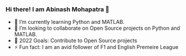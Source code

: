### Hi there! I am Abinash Mohapatra 👋

- 🌱 I’m currently learning Python and MATLAB.
- 👯 I’m looking to collaborate on Open Source projects on Python and MATLAB.
- 🥅 2022 Goals: Contribute to Open Source projects
- ⚡ Fun fact: I am an avid follower of F1 and English Premeire League

